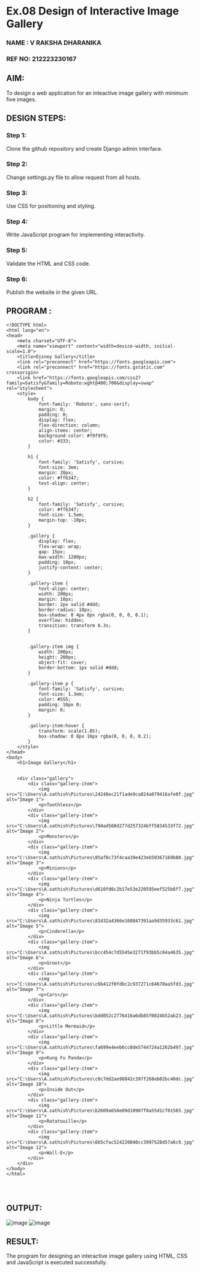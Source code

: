 # Ex.08 Design of Interactive Image Gallery
### NAME : V RAKSHA DHARANIKA
### REF NO: 212223230167

## AIM:
To design a web application for an inteactive image gallery with minimum five images.

## DESIGN STEPS:

### Step 1:
Clone the github repository and create Django admin interface.

### Step 2:
Change settings.py file to allow request from all hosts.

### Step 3:
Use CSS for positioning and styling.

### Step 4:
Write JavaScript program for implementing interactivity.

### Step 5:
Validate the HTML and CSS code.

### Step 6:
Publish the website in the given URL.

## PROGRAM :
```PY
<!DOCTYPE html>
<html lang="en">
<head>
    <meta charset="UTF-8">
    <meta name="viewport" content="width=device-width, initial-scale=1.0">
    <title>Disney Gallery</title>
    <link rel="preconnect" href="https://fonts.googleapis.com">
    <link rel="preconnect" href="https://fonts.gstatic.com" crossorigin>
    <link href="https://fonts.googleapis.com/css2?family=Satisfy&family=Roboto:wght@400;700&display=swap" rel="stylesheet">
    <style>
        body {
            font-family: 'Roboto', sans-serif;
            margin: 0;
            padding: 0;
            display: flex;
            flex-direction: column;
            align-items: center;
            background-color: #f9f9f9;
            color: #333;
        }

        h1 {
            font-family: 'Satisfy', cursive;
            font-size: 3em;
            margin: 20px;
            color: #ff6347;
            text-align: center;
        }

        h2 {
            font-family: 'Satisfy', cursive;
            color: #ff6347;
            font-size: 1.5em;
            margin-top: -10px;
        }

        .gallery {
            display: flex;
            flex-wrap: wrap;
            gap: 15px;
            max-width: 1200px;
            padding: 10px;
            justify-content: center;
        }

        .gallery-item {
            text-align: center;
            width: 200px;
            margin: 10px;
            border: 2px solid #ddd;
            border-radius: 10px;
            box-shadow: 0 4px 8px rgba(0, 0, 0, 0.1);
            overflow: hidden;
            transition: transform 0.3s;
        }

     
        .gallery-item img {
            width: 200px;
            height: 200px;
            object-fit: cover;
            border-bottom: 1px solid #ddd;
        }

        .gallery-item p {
            font-family: 'Satisfy', cursive;
            font-size: 1.3em;
            color: #555;
            padding: 10px 0;
            margin: 0;
        }

        .gallery-item:hover {
            transform: scale(1.05);
            box-shadow: 0 8px 16px rgba(0, 0, 0, 0.2);
        }
    </style>
</head>
<body>
    <h1>Image Gallery</h1>
   
    
    <div class="gallery">
        <div class="gallery-item">
            <img src="C:\Users\A.sathish\Pictures\24248ec21f1ade9ca824a079416afe0f.jpg" alt="Image 1">
            <p>Toothless</p>
        </div>
        <div class="gallery-item">
            <img src="C:\Users\A.sathish\Pictures\794ad560d277d257324bff5834533f72.jpg" alt="Image 2">
            <p>Monsters</p>
        </div>
        <div class="gallery-item">
            <img src="C:\Users\A.sathish\Pictures\85af8c73f4caa39e423eb50367169b80.jpg" alt="Image 3">
            <p>Minions</p>
        </div>
        <div class="gallery-item">
            <img src="C:\Users\A.sathish\Pictures\d610fd6c2b17e53e220595eef525b8f7.jpg" alt="Image 4">
            <p>Ninja Turtles</p>
        </div>
        <div class="gallery-item">
            <img src="C:\Users\A.sathish\Pictures\81432a4366e168847391aa9d35933c61.jpg" alt="Image 5">
            <p>Cinderella</p>
        </div>
        <div class="gallery-item">
            <img src="C:\Users\A.sathish\Pictures\bcc454c7d5545e3271f93bb5c64a4635.jpg" alt="Image 6">
            <p>Groot</p>
        </div>
        <div class="gallery-item">
            <img src="C:\Users\A.sathish\Pictures\c6b412f0fdbc2c937271c64670aa5fd3.jpg" alt="Image 7">
            <p>Cars</p>
        </div>
        <div class="gallery-item">
            <img src="C:\Users\A.sathish\Pictures\bdd052c2776416a6db85f0024b52ab23.jpg" alt="Image 8">
            <p>Little Mermaid</p>
        </div>
        <div class="gallery-item">
            <img src="C:\Users\A.sathish\Pictures\fa699e4eeb6cc8de5744724a1262b497.jpg" alt="Image 9">
            <p>Kung Fu Panda</p>
        </div>
        <div class="gallery-item">
            <img src="C:\Users\A.sathish\Pictures\c0c7dd2ae98842c397f268eb02bc40dc.jpg" alt="Image 10">
            <p>Inside Out</p>
        </div>
        <div class="gallery-item">
            <img src="C:\Users\A.sathish\Pictures\b2609a658e09d10907f0a55d1cf01565.jpg" alt="Image 11">
            <p>Ratatouille</p>
        </div>
        <div class="gallery-item">
            <img src="C:\Users\A.sathish\Pictures\6b5cfac524220840cc3997520d57a6c9.jpg" alt="Image 12">
            <p>Wall-E</p>
        </div>
    </div>
</body>
</html>




```

## OUTPUT:
![image](https://github.com/user-attachments/assets/ec431e13-bdae-4278-8c08-486399491e3f)
![image](https://github.com/user-attachments/assets/cbd8eecf-bbba-4a97-ad4d-406430b123f4)


## RESULT:
The program for designing an interactive image gallery using HTML, CSS and JavaScript is executed successfully.
